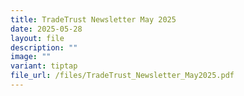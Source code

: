```yaml
---
title: TradeTrust Newsletter May 2025
date: 2025-05-28
layout: file
description: ""
image: ""
variant: tiptap
file_url: /files/TradeTrust_Newsletter_May2025.pdf
---
```

